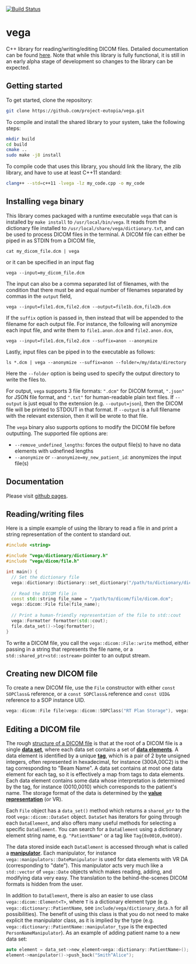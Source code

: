 [![Build Status](https://travis-ci.org/project-eutopia/vega.svg?branch=master)](https://travis-ci.org/project-eutopia/vega)

# vega

C++ library for reading/writing/editing DICOM files.
Detailed documentation can be found [here](https://project-eutopia.github.io/vega/).
Note that while this library is fully functional, it is still in an early alpha stage of development so changes to the library can be expected.

## Getting started

To get started, clone the repository:

```bash
git clone https://github.com/project-eutopia/vega.git
```

To compile and install the shared library to your system, take the following steps:

```bash
mkdir build
cd build
cmake ..
sudo make -j8 install
```

To compile code that uses this library, you should link the library, the zlib library, and have to use at least C++11 standard:

```bash
clang++ --std=c++11 -lvega -lz my_code.cpp -o my_code
```

## Installing `vega` binary

This library comes packaged with a runtime executable `vega` that can is installed by `make install` to `/usr/local/bin/vega`.
It reads from the dictionary file installed to `/usr/local/share/vega/dictionary.txt`, and can be used to process DICOM files in the terminal.
A DICOM file can either be piped in as STDIN from a DICOM file,
```
cat my_dicom_file.dcm | vega
```
or it can be specified in an input flag
```
vega --input=my_dicom_file.dcm
```
The input can also be a comma separated list of filenames, with the condition that there must be and equal number of filenames separated by commas in the `output` field,
```
vega --input=file1.dcm,file2.dcm --output=file1b.dcm,file2b.dcm
```
If the `suffix` option is passed in, then instead that will be appended to the filename for each output file.
For instance, the following will anonymize each input file, and write them to `file1.anon.dcm` and `file2.anon.dcm`,
```
vega --input=file1.dcm,file2.dcm --suffix=anon --anonymize
```
Lastly, input files can be piped in to the executable as follows:
```
ls *.dcm | vega --anonymize --suffix=anon --folder=/my/data/directory
```
Here the `--folder` option is being used to specify the output directory to write the files to.


For output, `vega` supports 3 file formats: `".dcm"` for DICOM format, `".json"` for JSON file format, and `".txt"` for human-readable plain text files.
If `--output` is just equal to the extension (e.g. `--output=json`), then the DICOM file will be printed to STDOUT in that format.
If `--output` is a full filename with the relevant extension, then it will be wrote to that file.

The `vega` binary also supports options to modify the DICOM file before outputting.
The supported file options are:
- `--remove_undefined_lengths`: forces the output file(s) to have no data elements with udnefined lengths
- `--anonymize` or `--anonymize=my_new_patient_id`: anonymizes the input file(s)

## Documentation

Please visit [github pages](https://project-eutopia.github.io/vega/).

## Reading/writing files

Here is a simple example of using the library to read a file in and print a string representation of the content to standard out.

```C++
#include <string>

#include "vega/dictionary/dictionary.h"
#include "vega/dicom/file.h"

int main() {
  // Set the dictionary file
  vega::dictionary::Dictionary::set_dictionary("/path/to/dictionary/dictionary.txt");
  
  // Read the DICOM file in
  const std::string file_name = "/path/to/dicom/file/dicom.dcm";
  vega::dicom::File file(file_name);
  
  // Print a human-friendly representation of the file to std::cout
  vega::Formatter formatter(std::cout);
  file.data_set()->log(formatter);
}
```

To write a DICOM file, you call the `vega::dicom::File::write` method, either passing in a string that represents the file name, or a `std::shared_ptr<std::ostream>` pointer to an output stream.

## Creating new DICOM file

To create a new DICOM file, use the `File` constructor with either `const SOPClass&` reference, or a `const SOPClass&` reference and `const UID&` reference to a SOP instance UID.

```c++
vega::dicom::File file(vega::dicom::SOPClass("RT Plan Storage"), vega::UID("1.2.3.4.5"));
```

## Editing a DICOM file

The rough [structure of a DICOM file](http://dicom.nema.org/dicom/2013/output/chtml/part05/chapter_7.html) is that at the root of a DICOM file is a single [**data set**](https://project-eutopia.github.io/vega/classvega_1_1dicom_1_1DataSet.html), where each data set contains a set of [**data elements**](https://project-eutopia.github.io/vega/classvega_1_1dicom_1_1DataElement.html).
A data element is identified by a unique [**tag**](https://project-eutopia.github.io/vega/classvega_1_1Tag.html), which is a pair of 2 byte unsigned integers, often represented in hexadecimal, for instance (300A,00C2) is the tag corresponding to "Beam Name".
A data set contains at most one data element for each tag, so it is effectively a map from tags to data elements.
Each data element contains some data whose interpretation is determined by the tag, for instance (0010,0010) which corresponds to the patient's name.
The storage format of the data is determined by the [**value representation**](https://project-eutopia.github.io/vega/classvega_1_1VR.html) (or VR).

Each `File` object has a `data_set()` method which returns a `shared_ptr` to the root `vega::dicom::DataSet` object.
`DataSet` has iterators for going through each `DataElement`, and also offers many useful methods for selecting a specific `DataElement`.
You can search for a `DataElement` using a dictionary element string name, e.g. `"PatientName"` or a tag like `Tag{0x0010,0x0010}`.

The data stored inside each `DataElement` is accessed through what is called a [**manipulator**](https://project-eutopia.github.io/vega/namespacevega_1_1manipulators.html).
Each manipulator, for instance `vega::manipulators::DateManipulator` is used for data elements with VR DA (corresponding to "date").
This manipulator acts very much like a `std::vector` of `vega::Date` objects which makes reading, adding, and modifying data very easy.
The translation to the behind-the-scenes DICOM formats is hidden from the user.

In addition to `DataElement`, there is also an easier to use class `vega::dicom::Element<T>`, where `T` is a dictionary element type (e.g. `vega::dictionary::PatientName`, see `include/vega/dictionary_data.h` for all possibilities).
The benefit of using this class is that you do not need to make explicit the manipulator class, as it is implied by the type (e.g. `vega::dictionary::PatientName::manipulator_type` is the expected `PersonNameManipulator`).
As an example of adding patient name to a new data set:

```c++
auto element = data_set->new_element<vega::dictionary::PatientName>();
element->manipulator()->push_back("Smith^Alice");
```
